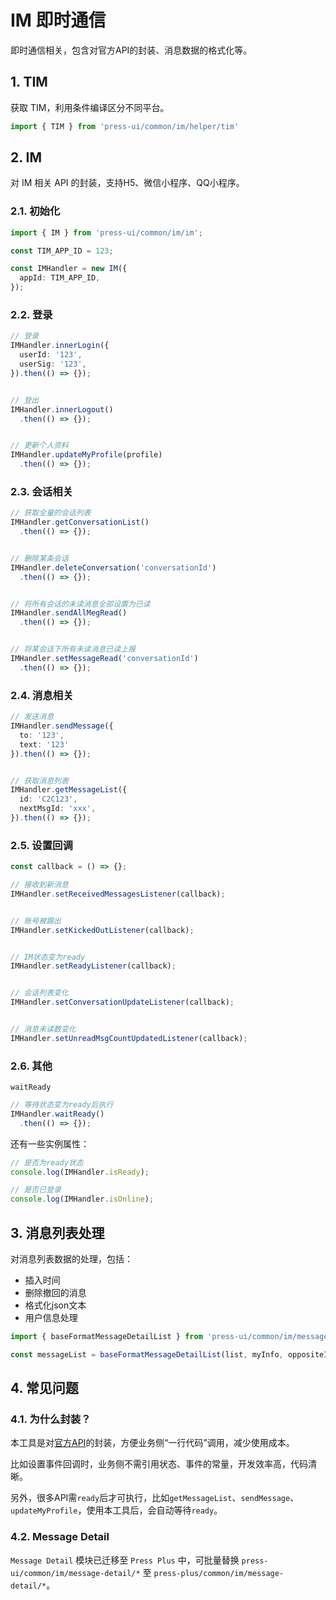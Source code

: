 # IM 即时通信

即时通信相关，包含对官方API的封装、消息数据的格式化等。

## 1. TIM

获取 TIM，利用条件编译区分不同平台。

```ts
import { TIM } from 'press-ui/common/im/helper/tim'
```

## 2. IM

对 IM 相关 API 的封装，支持H5、微信小程序、QQ小程序。

### 2.1. 初始化

```ts
import { IM } from 'press-ui/common/im/im';

const TIM_APP_ID = 123;

const IMHandler = new IM({
  appId: TIM_APP_ID,
});
```

### 2.2. 登录

```ts
// 登录
IMHandler.innerLogin({
  userId: '123',
  userSig: '123',
}).then(() => {});


// 登出
IMHandler.innerLogout()
  .then(() => {});


// 更新个人资料
IMHandler.updateMyProfile(profile)
  .then(() => {});
```



### 2.3. 会话相关

```ts
// 获取全量的会话列表
IMHandler.getConversationList()
  .then(() => {});


// 删除某条会话
IMHandler.deleteConversation('conversationId')
  .then(() => {});


// 将所有会话的未读消息全部设置为已读
IMHandler.sendAllMegRead()
  .then(() => {});


// 将某会话下所有未读消息已读上报
IMHandler.setMessageRead('conversationId')
  .then(() => {});
```


### 2.4. 消息相关


```ts
// 发送消息
IMHandler.sendMessage({
  to: '123',
  text: '123'
}).then(() => {});


// 获取消息列表
IMHandler.getMessageList({
  id: 'C2C123',
  nextMsgId: 'xxx',
}).then(() => {});
```




### 2.5. 设置回调

```ts
const callback = () => {};

// 接收到新消息
IMHandler.setReceivedMessagesListener(callback);


// 账号被踢出
IMHandler.setKickedOutListener(callback);


// IM状态变为ready
IMHandler.setReadyListener(callback);


// 会话列表变化
IMHandler.setConversationUpdateListener(callback);


// 消息未读数变化
IMHandler.setUnreadMsgCountUpdatedListener(callback);
```

### 2.6. 其他

`waitReady`

```ts
// 等待状态变为ready后执行
IMHandler.waitReady()
  .then(() => {});
```

还有一些实例属性：

```ts
// 是否为ready状态
console.log(IMHandler.isReady);

// 是否已登录
console.log(IMHandler.isOnline);
```

## 3. 消息列表处理

对消息列表数据的处理，包括：

- 插入时间
- 删除撤回的消息
- 格式化json文本
- 用户信息处理


```ts
import { baseFormatMessageDetailList } from 'press-ui/common/im/message-detail/format';

const messageList = baseFormatMessageDetailList(list, myInfo, oppositeInfo, lastTimeStampTag);
```




## 4. 常见问题

### 4.1. 为什么封装？

本工具是对[官方API](https://web.sdk.qcloud.com/im/doc/zh-cn/index.html)的封装，方便业务侧“一行代码”调用，减少使用成本。

比如设置事件回调时，业务侧不需引用状态、事件的常量，开发效率高，代码清晰。

另外，很多API需`ready`后才可执行，比如`getMessageList`、`sendMessage`、`updateMyProfile`，使用本工具后，会自动等待`ready`。

### 4.2. Message Detail

`Message Detail` 模块已迁移至 `Press Plus` 中，可批量替换 `press-ui/common/im/message-detail/*` 至  `press-plus/common/im/message-detail/*`。
